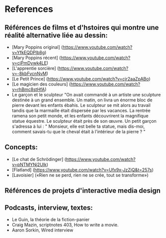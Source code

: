 # References

## Références de films et d'hstoires qui montre une réalité alternative liée au dessin:

- [Mary Poppins original] (https://www.youtube.com/watch?v=YfkEQDPlb8g)
- [Mary Poppins récent] (https://www.youtube.com/watch?v=cjPmDywk4LE)
- [L'apprentie sorcière] (https://www.youtube.com/watch?v=-8kbFvcnNvM)
- [Le Petit Prince] (https://www.youtube.com/watch?v=cjr2aaZpABo)
- [Le magicien des couleurs] (https://www.youtube.com/watch?v=rhBmc8stHfA)
- Le garçon et le sculpteur "On avait commandé à un artiste une sculpture destinée à un grand ensemble. Un matin, on livra un énorme bloc de pierre devant les enfants ébahis. Le sculpteur se mit alors au travail tandis que la marmaille était dispersée par les vacances. La rentrée ramena son petit monde, et les enfants découvrirent la magnifique statue équestre. Le sculpteur était près de son œuvre. Un petit garçon s'adressa à lui : " Monsieur, elle est belle ta statue, mais dis-moi, comment savais-tu que le cheval était à l'intérieur de la pierre ? "


## Concepts: 

- [Le chat de Schrödinger] (https://www.youtube.com/watch?v=pNTMYNj2Ulk)
- [Flatland] (https://www.youtube.com/watch?v=Ufx9x-JzZjQ&t=257s)
- [Lavoisier] («Rien ne se perd, rien ne se crée, tout se transforme»)


## Références de projets d'interactive media design


## Podcasts, interview, textes:

- Le Guin, la théorie de la fiction-panier
- Craig Mazin, scriptnotes 403, How to write a movie.
- Aaron Sorkin, Wired interview


